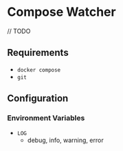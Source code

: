 # Compose Watcher

// TODO

## Requirements

- `docker compose`
- `git`

## Configuration

### Environment Variables

- `LOG`
  - debug, info, warning, error
